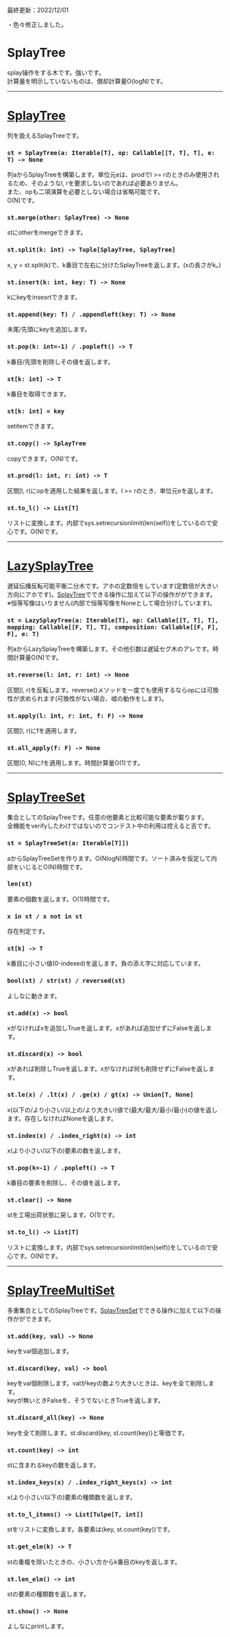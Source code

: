 最終更新：2022/12/01

・色々修正しました。


# SplayTree
splay操作をする木です。強いです。  
計算量を明示していないものは、償却計算量O(logN)です。
_____
# [SplayTree](https://github.com/titanium-22/Library/blob/main/BST/SplayTree/SplayTree.py)
列を扱えるSplayTreeです。

### ```st = SplayTree(a: Iterable[T], op: Callable[[T, T], T], e: T) -> None```
列aからSplayTreeを構築します。単位元eは、prodでl >= rのときのみ使用されるため、そのようなl, rを要求しないのであれば必要ありません。  
また、opも二項演算を必要としない場合は省略可能です。  
O(N)です。

### ```st.merge(other: SplayTree) -> None```
stにotherをmergeできます。

### ```st.split(k: int) -> Tuple[SplayTree, SplayTree]```
x, y = st.split(k)で、k番目で左右に分けたSplayTreeを返します。(xの長さがk。)

### ```st.insert(k: int, key: T) -> None```
kにkeyをinsesrtできます。

### ```st.append(key: T) / .appendleft(key: T) -> None```
末尾/先頭にkeyを追加します。

### ```st.pop(k: int=-1) / .popleft() -> T```
k番目/先頭を削除しその値を返します。

### ```st[k: int] -> T```
k番目を取得できます。

### ```st[k: int] = key```
setitemできます。

### ```st.copy() -> SplayTree```
copyできます。O(N)です。

### ```st.prod(l: int, r: int) -> T```
区間[l, r)にopを適用した結果を返します。l >= rのとき、単位元eを返します。

### ```st.to_l() -> List[T]```
リストに変換します。内部でsys.setrecursionlimit(len(self))をしているので安心です。O(N)です。

_____
# [LazySplayTree](https://github.com/titanium-22/Library/blob/main/BST/SplayTree/LazySplayTree.py)
遅延伝播反転可能平衡二分木です。アホの定数倍をしています(定数倍が大きい方向にアホです)。[SplayTree](https://github.com/titanium-22/Library/blob/main/BST/SplayTree/SplayTree.py)でできる操作に加えて以下の操作がができます。  
※恒等写像はいりません(内部で恒等写像をNoneとして場合分けしています)。

### ```st = LazySplayTree(a: Iterable[T], op: Callable[[T, T], T], mapping: Callable[[F, T], T], composition: Callable[[F, F], F], e: T)```
列aからLazySplayTreeを構築します。その他引数は遅延セグ木のアレです。時間計算量O(N)です。

### ```st.reverse(l: int, r: int) -> None```
区間[l, r)を反転します。reverse()メソッドを一度でも使用するならopには可換性が求められます(可換性がない場合、嘘の動作をします)。

### ```st.apply(l: int, r: int, f: F) -> None```
区間[l, r)にfを適用します。

### ```st.all_apply(f: F) -> None```
区間[0, N)にfを適用します。時間計算量O(1)です。


_____
# [SplayTreeSet](https://github.com/titanium-22/Library/blob/main/BST/SplayTree/SplayTreeSet.py)
集合としてのSplayTreeです。任意の他要素と比較可能な要素が載ります。  
全機能をverifyしたわけではないのでコンテスト中の利用は控えると吉です。

### ```st = SplayTreeSet(a: Iterable[T]])```
aからSplayTreeSetを作ります。O(NlogN)時間です。ソート済みを仮定して内部をいじるとO(N)時間です。

### ```len(st)```
要素の個数を返します。O(1)時間です。

### ```x in st / x not in st```
存在判定です。

### ```st[k] -> T```
k番目に小さい値(0-indexed)を返します。負の添え字に対応しています。

### ```bool(st) / str(st) / reversed(st)```
よしなに動きます。

### ```st.add(x) -> bool```
xがなければxを追加しTrueを返します。xがあれば追加せずにFalseを返します。

### ```st.discard(x) -> bool```
xがあれば削除しTrueを返します。xがなければ何も削除せずにFalseを返します。

### ```st.le(x) / .lt(x) / .ge(x) / gt(x) -> Union[T, None]```
x(以下の/より小さい/以上の/より大きい)値で(最大/最大/最小/最小)の値を返します。存在しなければNoneを返します。

### ```st.index(x) / .index_right(x) -> int```
x(より小さい/以下の)要素の数を返します。

### ```st.pop(k=-1) / .popleft() -> T```
k番目の要素を削除し、その値を返します。

### ```st.clear() -> None```
stを工場出荷状態に戻します。O(1)です。

### ```st.to_l() -> List[T]```
リストに変換します。内部でsys.setrecursionlimit(len(self))をしているので安心です。O(N)です。

_____
# [SplayTreeMultiSet](https://github.com/titanium-22/Library/blob/main/BST/SplayTree/SplayTreeMultiSet.py)
多重集合としてのSplayTreeです。[SplayTreeSet](https://github.com/titanium-22/Library/blob/main/BST/SplayTree/SplayTreeSet.py)でできる操作に加えて以下の操作がができます。  

### ```st.add(key, val) -> None```
keyをval個追加します。

### ```st.discard(key, val) -> bool```
keyをval個削除します。valがkeyの数より大きいときは、keyを全て削除します。  
keyが無いときFalseを、そうでないときTrueを返します。

### ```st.discard_all(key) -> None```
keyを全て削除します。st.discard(key, st.count(key))と等価です。

### ```st.count(key) -> int```
stに含まれるkeyの数を返します。

### ```st.index_keys(x) / .index_right_keys(x) -> int```
x(より小さい/以下の)要素の種類数を返します。

### ```st.to_l_items() -> List[Tulpe[T, int]]```
stをリストに変換します。各要素は(key, st.count(key))です。

### ```st.get_elm(k) -> T```
stの重複を除いたときの、小さい方からk番目のkeyを返します。

### ```st.len_elm() -> int```
stの要素の種類数を返します。

### ```st.show() -> None```
よしなにprintします。
